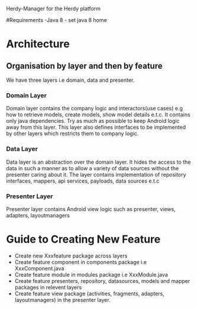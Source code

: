 Herdy-Manager for the Herdy platform

#Requirements 
-Java 8 - set java 8 home

# Architecture

## Organisation by layer and then by feature
We have three layers i.e domain, data and presenter. 

### Domain Layer
Domain layer contains the company logic and interactors(use cases) e.g how to retrieve models, create models, show model details e.t.c. It contains only java dependencies. Try as much as possible to keep Android logic away from this layer. This layer also defines interfaces to be implemented by other layers which restricts them to company logic.
### Data Layer
Data layer is an abstraction over the domain layer. It hides the access to the data in such a manner as to allow a variety of data sources without the presenter caring about it. The layer contains implementation of repository interfaces, mappers, api services, payloads, data sources e.t.c
### Presenter Layer
Presenter layer contains Android view logic such as presenter, views, adapters, layoutmanagers


# Guide to Creating New Feature
- Create new Xxxfeature package across layers
- Create feature component in components package i.e XxxComponent.java
- Create feature module in modules package i.e XxxModule.java 
- Create feature presenters, repository, datasources, models and mapper packages in relevent layers
- Create feature view package (activities, fragments, adapters, layoutmanagers) in the presenter layer.